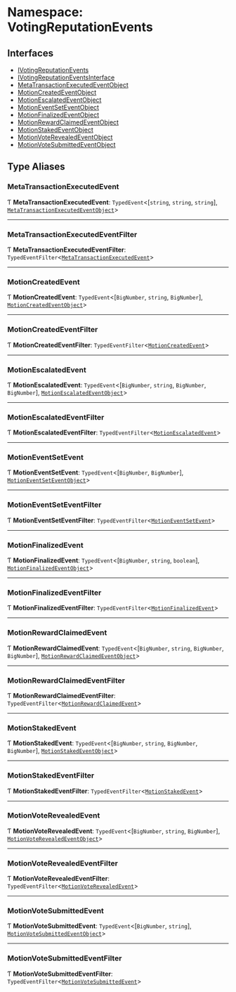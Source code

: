 # Namespace: VotingReputationEvents

## Interfaces

- [IVotingReputationEvents](../interfaces/VotingReputationEvents.IVotingReputationEvents.md)
- [IVotingReputationEventsInterface](../interfaces/VotingReputationEvents.IVotingReputationEventsInterface.md)
- [MetaTransactionExecutedEventObject](../interfaces/VotingReputationEvents.MetaTransactionExecutedEventObject.md)
- [MotionCreatedEventObject](../interfaces/VotingReputationEvents.MotionCreatedEventObject.md)
- [MotionEscalatedEventObject](../interfaces/VotingReputationEvents.MotionEscalatedEventObject.md)
- [MotionEventSetEventObject](../interfaces/VotingReputationEvents.MotionEventSetEventObject.md)
- [MotionFinalizedEventObject](../interfaces/VotingReputationEvents.MotionFinalizedEventObject.md)
- [MotionRewardClaimedEventObject](../interfaces/VotingReputationEvents.MotionRewardClaimedEventObject.md)
- [MotionStakedEventObject](../interfaces/VotingReputationEvents.MotionStakedEventObject.md)
- [MotionVoteRevealedEventObject](../interfaces/VotingReputationEvents.MotionVoteRevealedEventObject.md)
- [MotionVoteSubmittedEventObject](../interfaces/VotingReputationEvents.MotionVoteSubmittedEventObject.md)

## Type Aliases

### MetaTransactionExecutedEvent

Ƭ **MetaTransactionExecutedEvent**: `TypedEvent`<[`string`, `string`, `string`], [`MetaTransactionExecutedEventObject`](../interfaces/VotingReputationEvents.MetaTransactionExecutedEventObject.md)\>

___

### MetaTransactionExecutedEventFilter

Ƭ **MetaTransactionExecutedEventFilter**: `TypedEventFilter`<[`MetaTransactionExecutedEvent`](VotingReputationEvents.md#metatransactionexecutedevent)\>

___

### MotionCreatedEvent

Ƭ **MotionCreatedEvent**: `TypedEvent`<[`BigNumber`, `string`, `BigNumber`], [`MotionCreatedEventObject`](../interfaces/VotingReputationEvents.MotionCreatedEventObject.md)\>

___

### MotionCreatedEventFilter

Ƭ **MotionCreatedEventFilter**: `TypedEventFilter`<[`MotionCreatedEvent`](VotingReputationEvents.md#motioncreatedevent)\>

___

### MotionEscalatedEvent

Ƭ **MotionEscalatedEvent**: `TypedEvent`<[`BigNumber`, `string`, `BigNumber`, `BigNumber`], [`MotionEscalatedEventObject`](../interfaces/VotingReputationEvents.MotionEscalatedEventObject.md)\>

___

### MotionEscalatedEventFilter

Ƭ **MotionEscalatedEventFilter**: `TypedEventFilter`<[`MotionEscalatedEvent`](VotingReputationEvents.md#motionescalatedevent)\>

___

### MotionEventSetEvent

Ƭ **MotionEventSetEvent**: `TypedEvent`<[`BigNumber`, `BigNumber`], [`MotionEventSetEventObject`](../interfaces/VotingReputationEvents.MotionEventSetEventObject.md)\>

___

### MotionEventSetEventFilter

Ƭ **MotionEventSetEventFilter**: `TypedEventFilter`<[`MotionEventSetEvent`](VotingReputationEvents.md#motioneventsetevent)\>

___

### MotionFinalizedEvent

Ƭ **MotionFinalizedEvent**: `TypedEvent`<[`BigNumber`, `string`, `boolean`], [`MotionFinalizedEventObject`](../interfaces/VotingReputationEvents.MotionFinalizedEventObject.md)\>

___

### MotionFinalizedEventFilter

Ƭ **MotionFinalizedEventFilter**: `TypedEventFilter`<[`MotionFinalizedEvent`](VotingReputationEvents.md#motionfinalizedevent)\>

___

### MotionRewardClaimedEvent

Ƭ **MotionRewardClaimedEvent**: `TypedEvent`<[`BigNumber`, `string`, `BigNumber`, `BigNumber`], [`MotionRewardClaimedEventObject`](../interfaces/VotingReputationEvents.MotionRewardClaimedEventObject.md)\>

___

### MotionRewardClaimedEventFilter

Ƭ **MotionRewardClaimedEventFilter**: `TypedEventFilter`<[`MotionRewardClaimedEvent`](VotingReputationEvents.md#motionrewardclaimedevent)\>

___

### MotionStakedEvent

Ƭ **MotionStakedEvent**: `TypedEvent`<[`BigNumber`, `string`, `BigNumber`, `BigNumber`], [`MotionStakedEventObject`](../interfaces/VotingReputationEvents.MotionStakedEventObject.md)\>

___

### MotionStakedEventFilter

Ƭ **MotionStakedEventFilter**: `TypedEventFilter`<[`MotionStakedEvent`](VotingReputationEvents.md#motionstakedevent)\>

___

### MotionVoteRevealedEvent

Ƭ **MotionVoteRevealedEvent**: `TypedEvent`<[`BigNumber`, `string`, `BigNumber`], [`MotionVoteRevealedEventObject`](../interfaces/VotingReputationEvents.MotionVoteRevealedEventObject.md)\>

___

### MotionVoteRevealedEventFilter

Ƭ **MotionVoteRevealedEventFilter**: `TypedEventFilter`<[`MotionVoteRevealedEvent`](VotingReputationEvents.md#motionvoterevealedevent)\>

___

### MotionVoteSubmittedEvent

Ƭ **MotionVoteSubmittedEvent**: `TypedEvent`<[`BigNumber`, `string`], [`MotionVoteSubmittedEventObject`](../interfaces/VotingReputationEvents.MotionVoteSubmittedEventObject.md)\>

___

### MotionVoteSubmittedEventFilter

Ƭ **MotionVoteSubmittedEventFilter**: `TypedEventFilter`<[`MotionVoteSubmittedEvent`](VotingReputationEvents.md#motionvotesubmittedevent)\>

